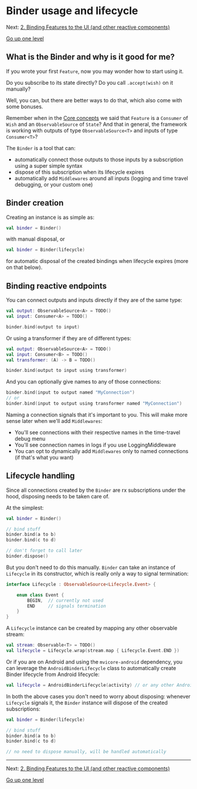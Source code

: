 # Binder usage and lifecycle

Next: [2. Binding Features to the UI (and other reactive components)](binding.md)

[Go up one level](README.md)


## What is the Binder and why is it good for me?

If you wrote your first `Feature`, now you may wonder how to start using it.

Do you subscribe to its state directly? Do you call `.accept(wish)` on it manually?

Well, you can, but there are better ways to do that, which also come with some bonuses.

Remember when in the [Core concepts](../features/coreconcepts.md) we said that
`Feature` is a `Consumer` of `Wish` and an `ObservableSource` of `State`? And that in general, the framework is working with outputs of type `ObservableSource<T>` and inputs of type `Consumer<T>`?

The `Binder` is a tool that can:
- automatically connect those outputs to those inputs by a subscription using a super simple syntax
- dispose of this subscription when its lifecycle expires
- automatically add `Middlewares` around all inputs (logging and time travel debugging, or your custom one)


## Binder creation

Creating an instance is as simple as:

```kotlin
val binder = Binder()
```

with manual disposal, or

```kotlin
val binder = Binder(lifecycle)
```

for automatic disposal of the created bindings when lifecycle expires (more on that below).

## Binding reactive endpoints

You can connect outputs and inputs directly if they are of the same type:
```kotlin
val output: ObservableSource<A> = TODO()
val input: Consumer<A> = TODO()

binder.bind(output to input)
```


Or using a transformer if they are of different types:
```kotlin
val output: ObservableSource<A> = TODO()
val input: Consumer<B> = TODO()
val transformer: (A) -> B = TODO()

binder.bind(output to input using transformer)
```

And you can optionally give names to any of those connections:
```kotlin
binder.bind(input to output named "MyConnection")
// or
binder.bind(input to output using transformer named "MyConnection")
```

Naming a connection signals that it's important to you. This will make more sense later when we'll add `Middlewares`:
- You'll see connections with their respective names in the time-travel debug menu
- You'll see connection names in logs if you use LoggingMiddleware
- You can opt to dynamically add `Middlewares` only to named connections (if that's what you want)


## Lifecycle handling

Since all connections created by the `Binder` are rx subscriptions under the hood, disposing needs to be taken care of.

At the simplest:

```kotlin
val binder = Binder()

// bind stuff
binder.bind(a to b)
binder.bind(c to d)

// don't forget to call later
binder.dispose()
```

But you don't need to do this manually. `Binder` can take an instance of `Lifecycle` in its constructor, which is really only a way to signal termination:

```kotlin
interface Lifecycle : ObservableSource<Lifecycle.Event> {

    enum class Event {
        BEGIN,  // currently not used
        END     // signals termination
    }
}
```

A `Lifecycle` instance can be created by mapping any other observable stream:
```kotlin
val stream: Observable<T> = TODO()
val lifecycle = Lifecycle.wrap(stream.map { Lifecycle.Event.END })
```

Or if you are on Android and using the `mvicore-android` dependency, you can leverage the `AndroidBinderLifecycle` class to automatically create Binder lifecycle from Android lifecycle:
```kotlin
val lifecycle = AndroidBinderLifecycle(activity) // or any other Android LifecycleOwner
```

In both the above cases you don't need to worry about disposing: whenever `Lifecycle` signals it, the `Binder` instance will dispose of the created subscriptions:

```kotlin
val binder = Binder(lifecycle)

// bind stuff
binder.bind(a to b)
binder.bind(c to d)

// no need to dispose manually, will be handled automatically
```

---

Next: [2. Binding Features to the UI (and other reactive components)](binding.md)

[Go up one level](README.md)
